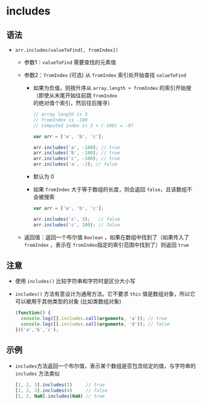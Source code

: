 # includes

## 语法

- `arr.includes(valueToFind[, fromIndex])`

  - 参数1：`valueToFind` 需要查找的元素值

  - 参数2：`fromIndex` (可选) 从 `fromIndex` 索引处开始查找 `valueToFind`

    - 如果为负值，则按升序从 `array.length + fromIndex` 的索引开始搜 （即使从末尾开始往前跳 `fromIndex` 的绝对值个索引，然后往后搜寻）

        ```js
        // array length is 3
        // fromIndex is -100
        // computed index is 3 + (-100) = -97

        var arr = ['a', 'b', 'c'];

        arr.includes('a', -100); // true
        arr.includes('b', -100); // true
        arr.includes('c', -100); // true
        arr.includes('a', -2); // false
        ```

    - 默认为 0

    - 如果 `fromIndex` 大于等于数组的长度，则会返回 `false`，且该数组不会被搜索

        ```js
        var arr = ['a', 'b', 'c'];

        arr.includes('c', 3);   // false
        arr.includes('c', 100); // false
        ```

  - 返回值：返回一个布尔值 `Boolean` ，如果在数组中找到了（如果传入了 `fromIndex` ，表示在 `fromIndex`指定的索引范围中找到了）则返回 `true`

## 注意

- 使用 `includes()` 比较字符串和字符时是区分大小写

- `includes()` 方法有意设计为通用方法。它不要求 `this` 值是数组对象，所以它可以被用于其他类型的对象 (比如类数组对象)

    ```js
    (function() {
      console.log([].includes.call(arguments, 'a')); // true
      console.log([].includes.call(arguments, 'd')); // false
    })('a','b','c');
    ```

## 示例

- `includes`方法返回一个布尔值，表示某个数组是否包含给定的值，与字符串的 `includes` 方法类似

    ```js
    [1, 2, 3].includes(2)     // true
    [1, 2, 3].includes(4)     // false
    [1, 2, NaN].includes(NaN) // true
    ```
